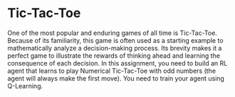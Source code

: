# Tic-Tac-Toe
One of the most popular and enduring games of all time is Tic-Tac-Toe. Because of its familiarity, this game is often used as a starting example to mathematically analyze a decision-making process. Its brevity makes it a perfect game to illustrate the rewards of thinking ahead and learning the consequence of each decision.
In this assignment, you need to build an RL agent that learns to play Numerical Tic-Tac-Toe with odd numbers (the agent will always make the first move). You need to train your agent using Q-Learning.
